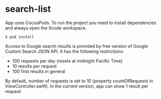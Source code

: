 # search-list
App uses CocoaPods. To run the project you need to install dependencies and always open the Xcode workspace.
```
$ pod install
```
Access to Google search results is provided by free version of Google Custom Search JSON API. It has the following restrictions:

- 100 requests per day (resets at midnight Pacific Time)
- 10 results per request
- 100 first results in general

By default, number of requests is set to 10 (property countOfRequests in ViewController.swift). In the current version, app can show 1 result per request.
